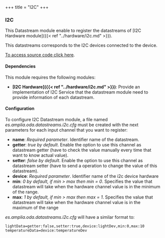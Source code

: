 +++
title = "I2C"
+++

### I2C

This Datastream module enable to register the datastreams of [I2C Hardware module]({{< ref "../hardware/i2c.md" >}}).

This datastreams corresponds to the I2C devices connected to the device.

[To access source code click here](https://github.com/amplia-iiot/oda/tree/master/oda-datastreams/i2c).

#### Dependencies

This module requires the following modules:

* __[I2C Hardware]({{< ref "../hardware/i2c.md" >}})__: Provide an implementation of I2C Service that the datastream module need to provide information of each datastream.

#### Configuration

To configure I2C Datastream module, a file named _es.amplia.oda.datastreams.i2c.cfg_ must be created with the next parameters
for each input channel that you want to register:

* __name__: _Required parameter_. Identifier name of the datastream.
* __getter__: _true by default_. Enable the option to use this channel as datastream getter (have to check the value manually
every time that want to know actual value).
* __setter__: _false by default_. Enable the option to use this channel as datastream setter (have to send a operation to change the value of this datastream).
* __device__: _Required parameter_. Identifier name of the i2c device hardware
* __min__: _0 by default, if min > max then min = 0_. Specifies the value that datastream will take when the hardware channel value is in the minimum of the range.
* __max__: _1 by default, if min > max then max = 1_. Specifies the value that datastream will take when the hardware channel value is in the maximum of the range

_es.amplia.oda.datastreams.i2c.cfg_ will have a similar format to:

```
lightData=getter:false,setter:true,device:lightDev,min:0,max:10
temperatureData=device:temperatureDev
```

